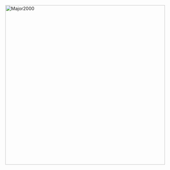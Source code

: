 <a href="https://github.com/Major2000"><img src="./Assets/NUX_Octodex.gif" align="center" alt="Major2000" width="500px" height="500px"></a>